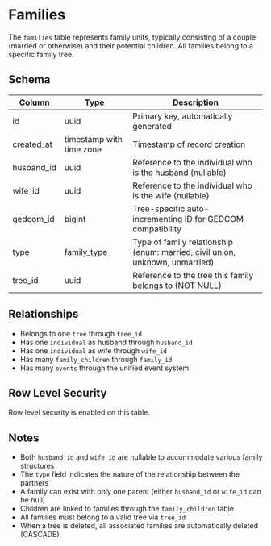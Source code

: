 # Families

The `families` table represents family units, typically consisting of a couple (married or otherwise) and their potential children. All families belong to a specific family tree.

## Schema

| Column     | Type                     | Description                                                                  |
| ---------- | ------------------------ | ---------------------------------------------------------------------------- |
| id         | uuid                     | Primary key, automatically generated                                         |
| created_at | timestamp with time zone | Timestamp of record creation                                                 |
| husband_id | uuid                     | Reference to the individual who is the husband (nullable)                    |
| wife_id    | uuid                     | Reference to the individual who is the wife (nullable)                       |
| gedcom_id  | bigint                   | Tree-specific auto-incrementing ID for GEDCOM compatibility                  |
| type       | family_type              | Type of family relationship (enum: married, civil union, unknown, unmarried) |
| tree_id    | uuid                     | Reference to the tree this family belongs to (NOT NULL)                      |

## Relationships

- Belongs to one `tree` through `tree_id`
- Has one `individual` as husband through `husband_id`
- Has one `individual` as wife through `wife_id`
- Has many `family_children` through `family_id`
- Has many `events` through the unified event system

## Row Level Security

Row level security is enabled on this table.

## Notes

- Both `husband_id` and `wife_id` are nullable to accommodate various family structures
- The `type` field indicates the nature of the relationship between the partners
- A family can exist with only one parent (either `husband_id` or `wife_id` can be null)
- Children are linked to families through the `family_children` table
- All families must belong to a valid tree via `tree_id`
- When a tree is deleted, all associated families are automatically deleted (CASCADE)
